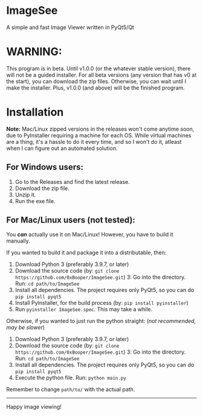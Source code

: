 # ImageSee

A simple and fast Image Viewer written in PyQt5/Qt

# WARNING:

This program is in beta. Until v1.0.0 (or the whatever stable version), there will not be a guided installer. For all beta versions (any version that has v0 at the start), you can download the zip files. Otherwise, you can wait until I make the installer. Plus, v1.0.0 (and above) will be the finished program.

# Installation

**Note:** Mac/Linux zipped versions in the releases won't come anytime soon, due to PyInstaller requiring a machine for each OS. While virtual machines are a thing, it's a hassle to do it every time, and so I won't do it, atleast when I can figure out an automated solution.

## For Windows users:

1. Go to the Releases and find the latest release.
2. Download the zip file.
3. Unzip it.
4. Run the exe file.

## For Mac/Linux users (**not tested**):

You **_can_** actually use it on Mac/Linux! However, you have to build it manually.

If you wanted to build it and package it into a distributable, then:

1. Download Python 3 (preferably 3.9.7, or later)
2. Download the source code (by: `git clone https://github.com/0xBooper/ImageSee.git`)
   3: Go into the directory. Run: `cd path/to/ImageSee`
3. Install all dependencies. The project requires only PyQt5, so you can do `pip install pyqt5`
4. Install PyInstaller, for the build process (by: `pip install pyinstaller`)
5. Run `pyinstaller ImageSee.spec`. This may take a while.

Otherwise, if you wanted to just run the python straight: (_not recommended, may be slower_)

1. Download Python 3 (preferably 3.9.7, or later)
2. Download the source code (by: `git clone https://github.com/0xBooper/ImageSee.git`)
   3: Go into the directory. Run: `cd path/to/ImageSee`
3. Install all dependencies. The project requires only PyQt5, so you can do `pip install pyqt5`
4. Execute the python file. Run: `python main.py`

Remember to change `path/to/` with the actual path.

---

Happy image viewing!
